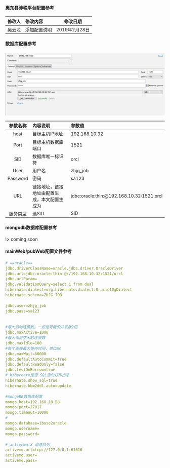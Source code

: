 #### 惠东县涉税平台配置参考
  
| 修改人 | 修改内容   |      修改日期      |
|:----------:|:----------|:-------------:|
| 吴云龙| 添加配置说明| 2019年2月28日|


#### 数据库配置参考
![数据库配置参考](32数据库.jpg)

| 参数名称 | 内容说明|参数值
|:----------:|:----------|:----------|
|host|目标主机IP地址|192.168.10.32|
|Port|目标主机数据库端口|1521|
|SID|数据库唯一标识符|orcl|
|User|用户名|zhjg_job|
|Password|密码|sa123|
|URL|链接地址，链接地址由配置生成，本文配置生成为|jdbc:oracle:thin:@192.168.10.32:1521:orcl|
|服务类型|选SID| SID|

#### mongodb数据库配置参考

!> coming soon


#### mainWeb/pubWeb配置文件参考

```yaml
# ==oracle==
jdbc.driverClassName=oracle.jdbc.driver.OracleDriver
jdbc.url=jdbc:oracle:thin:@//192.168.10.32:1521/orcl
jdbc.urlParam=
jdbc.validationQuery=select 1 from dual
hibernate.dialect=org.hibernate.dialect.Oracle10gDialect
hibernate.schema=ZHJG_JOB

jdbc.user=zhjg_job
jdbc.pass=sa123


#最大活动连接数，一般是可能的并发数2倍
jdbc.maxActive=1000
#最大保留空闲的连接数
jdbc.maxIdle=100
#每个连接最大等待时间，单位ms
jdbc.maxWait=60000
jdbc.defaultAutoCommit=true
jdbc.defaultReadOnly=false
jdbc.testOnBorrow=true
# hibernate是否 SQL语句打印出来
hibernate.show_sql=true
hibernate.hbm2ddl.auto=update

#mongoDB数据库配置
mongo.host=192.168.10.58
mongo.port=27017
mongo.timeout=10000
#
mongo.database=ibase2oracle
mongo.username=
mongo.password=

# activemq.X 消息队列
activemq.url=tcp://127.0.0.1:61616
activemq.user=
activemq.pass=
```
